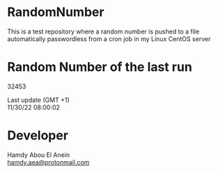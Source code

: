 # RandomNumber    
This is a test repository where a random number is pushed to a file automatically passwordless from a cron job in my Linux CentOS server    
# Random Number of the last run   
32453
      
Last update (GMT +1)    
11/30/22 08:00:02
# Developer    
Hamdy Abou El Anein   
hamdy.aea@protonmail.com

